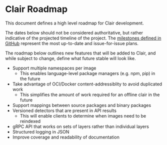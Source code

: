# Clair Roadmap

This document defines a high level roadmap for Clair development.

The dates below should not be considered authoritative, but rather indicative of the projected timeline of the project.
The [milestones defined in GitHub](https://github.com/coreos/clair/milestones) represent the most up-to-date and issue-for-issue plans.

The roadmap below outlines new features that will be added to Clair, and while subject to change, define what future stable will look like.

- Support multiple namespaces per image
  - This enables language-level package managers (e.g. npm, pip) in the future
- Take advantage of OCI/Docker content-addressiblity to avoid duplicated work
  - This simplifies the amount of work required for an offline clair in the future
- Support mappings between source packages and binary packages
- Versioned detectors that are present in API results
  - This will enable clients to determine when images need to be reindexed
- gRPC API that works on sets of layers rather than individual layers
- Structured logging in JSON
- Improve coverage and readability of documentation
